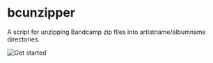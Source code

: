 # bcunzipper
A script for unzipping Bandcamp zip files into artistname/albumname directories.

![Get started](https://github.com/rmit-jc/bcunzipper/blob/master/bcunzipper2.png)

